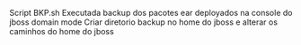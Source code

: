 Script BKP.sh
Executada backup dos pacotes ear deployados na console do jboss domain mode
Criar diretorio backup no home do jboss e alterar os caminhos do home do jboss
